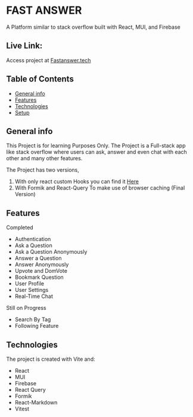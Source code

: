 # FAST ANSWER

A Platform similar to stack overflow built with React, MUI, and Firebase

## Live Link:

Access project at [Fastanswer.tech](https://www.fastanswer.tech)

## Table of Contents

- [General info](#general-info)
- [Features](#features)
- [Technologies](#technologies)
- [Setup](#setup)

## General info

This Project is for learning Purposes Only. The Project is a Full-stack app like stack overflow where users can ask, answer and even chat with each other and many other features.

The Project has two versions,

1. With only react custom Hooks you can find it [Here](https://github.com/Elalfy74/fast-answer/tree/test-eslint)
2. With Formik and React-Query To make use of browser caching (Final Version)

## Features

Completed

- Authentication
- Ask a Question
- Ask a Question Anonymously
- Answer a Question
- Answer Anonymously
- Upvote and DomVote
- Bookmark Question
- User Profile
- User Settings
- Real-Time Chat

Still on Progress

- Search By Tag
- Following Feature

## Technologies

The project is created with Vite and:

- React
- MUI
- Firebase
- React Query
- Formik
- React-Markdown
- Vitest
